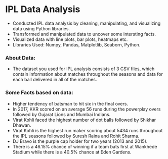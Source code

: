 # IPL Data Analysis

- Conducted IPL data analysis by cleaning, manipulating, and visualizing data using Python libraries.
- Transformed and manipulated data to uncover some intersting facts.
- Visualized data with line plots, bar plots, heatmaps etc.
- Libraries Used: Numpy, Pandas, Matplotlib, Seaborn, Python.

### About Data:
- The dataset you used for IPL analysis consists of 3 CSV files, which contain information about matches throughout the seasons and data for each ball delivered in all of the matches.

### Some Facts based on data:
- Higher tendency of batsman to hit six in the final overs.
- In 2017, KKR scored on an average 56 runs during the powerplay overs followed by Gujarat Lions and Mumbai Indians.
- Virat Kohli faced the highest number of dot balls followed by Shikhar Dhawan.
- Virat Kohli is the highest run maker scoring about 5434 runs throughout the IPL seasons followed by Suresh Raina and Rohit Sharma.
- DJ Bravo is the purple cap holder for two years (2013 and 2015).
- There is a 46.15% chance of winning if a team bats first at Wankhede Stadium while there is a 40.5% chance at Eden Gardens.


  

